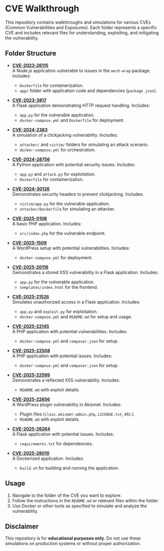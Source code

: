 # CVE Walkthrough

This repository contains walkthroughs and simulations for various CVEs (Common Vulnerabilities and Exposures). Each folder represents a specific CVE and includes relevant files for understanding, exploiting, and mitigating the vulnerability.

## Folder Structure

- **[CVE-2023-26115](CVE-2023-26115/)**  
  A Node.js application vulnerable to issues in the `word-wrap` package. Includes:
  - `Dockerfile` for containerization.
  - `app/` folder with application code and dependencies (`package.json`).

- **[CVE-2023-3817](CVE-2023-3817/)**  
  A Flask application demonstrating HTTP request handling. Includes:
  - `app.py` for the vulnerable application.
  - `docker-compose.yml` and `Dockerfile` for deployment.

- **[CVE-2024-2383](CVE-2024-2383/)**  
  A simulation of a clickjacking vulnerability. Includes:
  - `attacker/` and `victim/` folders for simulating an attack scenario.
  - `docker-compose.yml` for orchestration.

- **[CVE-2024-28756](CVE-2024-28756/)**  
  A Python application with potential security issues. Includes:
  - `app.py` and `attack.py` for exploitation.
  - `Dockerfile` for containerization.

- **[CVE-2024-30126](CVE-2024-30126/)**  
  Demonstrates security headers to prevent clickjacking. Includes:
  - `victim/app.py` for the vulnerable application.
  - `attacker/Dockerfile` for simulating an attacker.

- **[CVE-2025-0108](CVE-2025-0108/)**  
  A basic PHP application. Includes:
  - `src/index.php` for the vulnerable endpoint.

- **[CVE-2025-1509](CVE-2025-1509/)**  
  A WordPress setup with potential vulnerabilities. Includes:
  - `docker-compose.yml` for deployment.

- **[CVE-2025-20116](CVE-2025-20116/)**  
  Demonstrates a stored XSS vulnerability in a Flask application. Includes:
  - `app.py` for the vulnerable application.
  - `templates/index.html` for the frontend.

- **[CVE-2025-21526](CVE-2025-21526/)**  
  Simulates unauthorized access in a Flask application. Includes:
  - `app.py` and `exploit.py` for exploitation.
  - `docker-compose.yml` and `README.md` for setup and usage.

- **[CVE-2025-22145](CVE-2025-22145/)**  
  A PHP application with potential vulnerabilities. Includes:
  - `docker-compose.yml` and `composer.json` for setup.

- **[CVE-2025-22508](CVE-2025-22508/)**  
  A PHP application with potential issues. Includes:
  - `docker-compose.yml` and `composer.json` for setup.

- **[CVE-2025-22599](CVE-2025-22599/)**  
  Demonstrates a reflected XSS vulnerability. Includes:
  - `README.md` with exploit details.

- **[CVE-2025-22656](CVE-2025-22656/)**  
  A WordPress plugin vulnerability in Akismet. Includes:
  - Plugin files (`class.akismet-admin.php`, `LICENSE.txt`, etc.).
  - `README.md` with exploit details.

- **[CVE-2025-26264](CVE-2025-26264/)**  
  A Flask application with potential issues. Includes:
  - `requirements.txt` for dependencies.

- **[CVE-2025-28010](CVE-2025-28010/)**  
  A Dockerized application. Includes:
  - `build.sh` for building and running the application.

## Usage

1. Navigate to the folder of the CVE you want to explore.
2. Follow the instructions in the `README.md` or relevant files within the folder.
3. Use Docker or other tools as specified to simulate and analyze the vulnerability.

## Disclaimer

This repository is for **educational purposes only**. Do not use these simulations on production systems or without proper authorization.